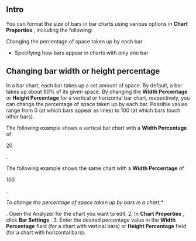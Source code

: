 

Intro
-------

You can format the size of bars in bar charts using various options in
 **Chart Properties**
 , including the following:

 Changing the percentage of space taken up by each bar
* Specifying how bars appear in charts with only one bar

Changing bar width or height percentage
-----------------------------------------

In a bar chart, each bar takes up a set amount of space. By default, a bar takes up about 90% of its given space. By changing the
 **Width Percentage**
 or
 **Height Percentage**
 for a vertical or horizontal bar chart, respectively, you can change the percentage of space taken up by each bar. Possible values range from 0 (at which bars appear as lines) to 100 (at which bars touch other bars).


 The following example shows a vertical bar chart with a
 **Width Percentage**
 of

20

.

The following example shows the same chart with a
 **Width Percentage**
 of

100

.

*To change the percentage of space taken up by bars in a chart,**

. Open the Analyzer for the chart you want to edit.
2. In
 **Chart Properties**
 , click
 **Bar Settings**
 .
3. Enter the desired percentage value in the
 **Width Percentage**
 field (for a chart with vertical bars) or
 **Height Percentage**
 field (for a chart with horizontal bars).


